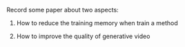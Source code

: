 Record some paper about two aspects:

1. How to reduce the training memory when train a method

2. How to improve the quality of generative video
